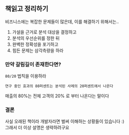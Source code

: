 ## 책읽고 정리하기

비즈니스에는 복잡한 문제들이 많은데, 이를 해결하기 위해서는..  
1. 가설을 근거로 분석 대상을 결정하고
2. 분석의 우선순위를 정한 뒤
3. 완벽한 정확성을 포기하고
4. 힘든 문제는 삼각측량을 하라

### 만약 갈림길이 존재한다면?

`80/20` 법칙을 이용하라

```text
연구 중인 효과의 80퍼센트는 분석된 사례의 20퍼센트에서 나온다
```

매출의 80%는 전체 고객의 20% 로 부터 나온다는 말이다  

### 결론

사실 오래된 책이라 개발자라면 벌써 이해하는 상황들이 있습니다 :)  
그래서 더 이상 설명은 생략하려구요
